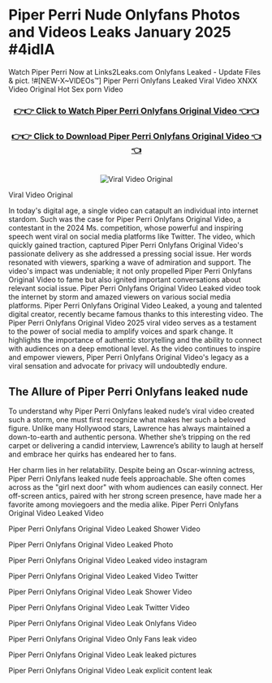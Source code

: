 # Piper Perri Nude Onlyfans Photos and Videos Leaks January 2025 #4idIA

Watch Piper Perri Now at Links2Leaks.com Onlyfans Leaked - Update Files & pict. !#[NEW-X~VIDEOs™] Piper Perri Onlyfans Leaked Viral Video XNXX Video Original Hot Sex porn Video
<br>
<div align="center">
<h3><a href="https://links2leaks.com/piperperri" rel="nofollow">👉👉 Click to Watch Piper Perri Onlyfans Original Video 👈👈</a></h3>
<h3><a href="https://links2leaks.com/piperperri" rel="nofollow">👉👉 Click to Download Piper Perri Onlyfans Original Video 👈👈</a></h3>
<br>
<a href="https://links2leaks.com/piperperri" rel="nofollow"><img src="https://i.ibb.co/Gkj2r4b/banner.png" alt="Viral Video Original" style="max-width: 100%; display: inline-block;" data-target="animated-image.originalImage"></a>
</div>

Viral Video Original

In today's digital age, a single video can catapult an individual into internet stardom. Such was the case for Piper Perri Onlyfans Original Video, a contestant in the 2024 Ms. competition, whose powerful and inspiring speech went viral on social media platforms like Twitter.
The video, which quickly gained traction, captured Piper Perri Onlyfans Original Video's passionate delivery as she addressed a pressing social issue. Her words resonated with viewers, sparking a wave of admiration and support. The video's impact was undeniable; it not only propelled Piper Perri Onlyfans Original Video to fame but also ignited important conversations about relevant social issue.
Piper Perri Onlyfans Original Video Leaked video took the internet by storm and amazed viewers on various social media platforms. Piper Perri Onlyfans Original Video Leaked, a young and talented digital creator, recently became famous thanks to this interesting video.
The Piper Perri Onlyfans Original Video 2025 viral video serves as a testament to the power of social media to amplify voices and spark change. It highlights the importance of authentic storytelling and the ability to connect with audiences on a deep emotional level. As the video continues to inspire and empower viewers, Piper Perri Onlyfans Original Video's legacy as a viral sensation and advocate for privacy will undoubtedly endure.

<h2>The Allure of Piper Perri Onlyfans leaked nude</h2>


To understand why Piper Perri Onlyfans leaked nude’s viral video created such a storm, one must first recognize what makes her such a beloved figure. Unlike many Hollywood stars, Lawrence has always maintained a down-to-earth and authentic persona. Whether she’s tripping on the red carpet or delivering a candid interview, Lawrence’s ability to laugh at herself and embrace her quirks has endeared her to fans.

Her charm lies in her relatability. Despite being an Oscar-winning actress, Piper Perri Onlyfans leaked nude feels approachable. She often comes across as the "girl next door" with whom audiences can easily connect. Her off-screen antics, paired with her strong screen presence, have made her a favorite among moviegoers and the media alike.
Piper Perri Onlyfans Original Video Leaked Video

Piper Perri Onlyfans Original Video Leaked Shower Video

Piper Perri Onlyfans Original Video Leaked Photo

Piper Perri Onlyfans Original Video Leaked video instagram

Piper Perri Onlyfans Original Video Leaked Video Twitter

Piper Perri Onlyfans Original Video Leak Shower Video

Piper Perri Onlyfans Original Video Leak Twitter Video

Piper Perri Onlyfans Original Video Leak Onlyfans Video

Piper Perri Onlyfans Original Video Only Fans leak video

Piper Perri Onlyfans Original Video Leak leaked pictures

Piper Perri Onlyfans Original Video Leak explicit content leak